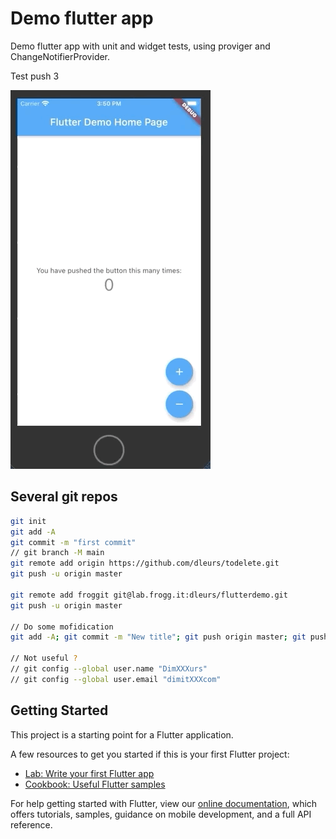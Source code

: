 # Demo flutter app

Demo flutter app with unit and widget tests, using proviger and ChangeNotifierProvider.

Test push 3

![Demo app](/assets/demo-app.gif)

## Several git repos
```bash
git init
git add -A
git commit -m "first commit"
// git branch -M main
git remote add origin https://github.com/dleurs/todelete.git
git push -u origin master

git remote add froggit git@lab.frogg.it:dleurs/flutterdemo.git
git push -u origin master

// Do some mofidication
git add -A; git commit -m "New title"; git push origin master; git push froggit master; 

// Not useful ?
// git config --global user.name "DimXXXurs"
// git config --global user.email "dimitXXXcom"
```
## Getting Started

This project is a starting point for a Flutter application.

A few resources to get you started if this is your first Flutter project:

- [Lab: Write your first Flutter app](https://flutter.dev/docs/get-started/codelab)
- [Cookbook: Useful Flutter samples](https://flutter.dev/docs/cookbook)

For help getting started with Flutter, view our
[online documentation](https://flutter.dev/docs), which offers tutorials,
samples, guidance on mobile development, and a full API reference.
